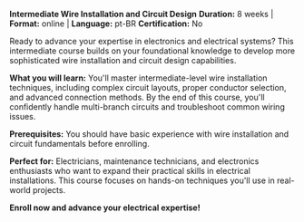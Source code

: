 **Intermediate Wire Installation and Circuit Design**
**Duration:** 8 weeks | **Format:** online | **Language:** pt-BR
**Certification:** No

Ready to advance your expertise in electronics and electrical systems? This intermediate course builds on your foundational knowledge to develop more sophisticated wire installation and circuit design capabilities.

**What you will learn:**
You'll master intermediate-level wire installation techniques, including complex circuit layouts, proper conductor selection, and advanced connection methods. By the end of this course, you'll confidently handle multi-branch circuits and troubleshoot common wiring issues.

**Prerequisites:**
You should have basic experience with wire installation and circuit fundamentals before enrolling.

**Perfect for:**
Electricians, maintenance technicians, and electronics enthusiasts who want to expand their practical skills in electrical installations. This course focuses on hands-on techniques you'll use in real-world projects.

**Enroll now and advance your electrical expertise!**
